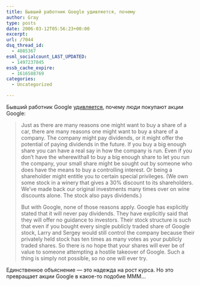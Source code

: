 ```yaml
---
title: Бывший работник Google удивляется, почему
author: Gray
type: posts
date: 2006-03-12T05:56:23+00:00
excerpt:
url: /7044
dsq_thread_id:
  - 4085367
esml_socialcount_LAST_UPDATED:
  - 1497237845
essb_cache_expire:
  - 1616588769
categories:
  - Uncategorized

---
```








Бывший работник Google <a href="http://xooglers.blogspot.com/2006/03/speaking-of-trouble.html" target="_blank">удивляется</a>, почему люди покупают акции Google:

> Just as there are many reasons one might want to buy a share of a car, there are many reasons one might want to buy a share of a company. The company might pay dividends, or it might offer the potential of paying dividends in the future. If you buy a big enough share you can have a real say in how the company is run. Even if you don&#8217;t have the wherewithall to buy a big enough share to let you run the company, your small share might be sought out by someone who does have the means to buy a controlling interest. Or being a shareholder might entitle you to certain special privileges. (We own some stock in a winery that gives a 30% discount to its shareholders. We&#8217;ve made back our original investments many times over on wine discounts alone. The stock also pays dividends.)
> 
> But with Google, none of those reasons apply. Google has explicitly stated that it will never pay dividends. They have explicitly said that they will offer no guidance to investors. Their stock structure is such that even if you bought every single publicly traded share of Google stock, Larry and Sergey would still control the company because their privately held stock has ten times as many votes as your publicly traded shares. So there is no hope that your shares will ever be of value to someone attempting a hostile takeover of Google. Such a thing is simply not possible, so no one will ever try.

Единственное объяснение &#8212; это надежда на рост курса. Но это превращает акции Google в какое-то подобие MMM&#8230;